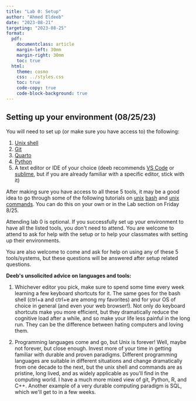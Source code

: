 ```yaml
---
title: "Lab 0: Setup"
author: "Ahmed Eldeeb"
date: "2023-08-21"
targeting: "2023-08-25"
format:
  pdf:
    documentclass: article
    margin-left: 30mm
    margin-right: 30mm
    toc: true
  html:
    theme: cosmo
    css: ../styles.css
    toc: true
    code-copy: true
    code-block-background: true
---
```


## Setting up your environment (08/25/23)

You will need to set up (or make sure you have access to) the following:

1. [Unix shell](../howtos/accessingUnixCommandLine.md)
2. [Git](../howtos/gitInstall.md)
3. [Quarto](../howtos/quartoInstall.md)
4. [Python](../howtos/accessingPython.md)
5. A text editor or IDE of your choice (deeb recommends [VS Code](https://code.visualstudio.com/) or [sublime](https://www.sublimetext.com/), but if you are already familiar with a specific editor, stick with it)

After making sure you have access to all these 5 tools, it may be a good idea to go through some of the following tutorials on [unix](https://berkeley-scf.github.io/tutorial-unix-basics/) [bash](https://berkeley-scf.github.io/tutorial-using-bash/) and [unix commands](https://www.unixtutorial.org/basic-unix-commands). You can do this on your own or in the Lab section on Friday 8/25.

Attending lab 0 is optional. If you successfully set up your environment to have all the listed tools, you don't need to attend. You are welcome to attend to ask for help with the setup or to help your classmates with setting up their environments.

You are also welcome to come and ask for help on using any of these 5 tools/systems, but these questions will be answered after setup related questions.

**Deeb's unsolicited advice on languages and tools:** 

1. Whichever editor you pick, make sure to spend some time every week learning a few keyboard shortcuts for it. The same goes for the bash shell (ctrl+a and ctrl+e are among my favorites) and for your OS of choice in general (and even your web browser!). Not only do keyboard shortcuts make you more efficient, but they dramatically reduce the cognitive load after a while, and so make your life less painful in the long run. They can be the difference between hating computers and loving them.

2. Programming languages come and go, but Unix is forever! Well, maybe not forever, but close enough. Invest more of your time in getting familiar with durable and proven paradigms. Different programming languages are suitable in different situations and change dramatically from one decade to the next, but the unix shell and commands are as pristine, long lived, and as widely applicable as you'll find in the computing world. I have a much more mixed view of git, Python, R, and C++. Another example of a very durable computing paradigm is SQL, which we'll get to in a few weeks.


